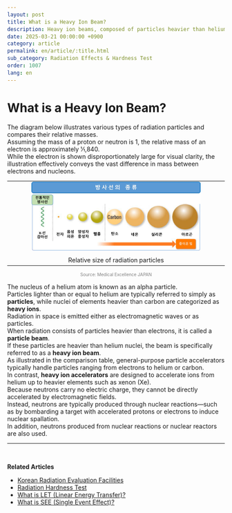```yaml
---
layout: post
title: What is a Heavy Ion Beam?
description: Heavy ion beams, composed of particles heavier than helium, are essential tools in evaluating radiation effects on semiconductors and space electronics.
date: 2025-03-21 00:00:00 +0900
category: article
permalink: en/article/:title.html
sub_category: Radiation Effects & Hardness Test
order: 1007
lang: en
---
```


# What is a Heavy Ion Beam?

The diagram below illustrates various types of radiation particles and compares their relative masses.  
Assuming the mass of a proton or neutron is 1, the relative mass of an electron is approximately 1⁄1,840.  
While the electron is shown disproportionately large for visual clarity, the illustration effectively conveys the vast difference in mass between electrons and nucleons.

<table align="center" style="border: none; border-collapse: collapse;">
  <tr>
    <td align="center" style="border: none;">
      <img src="/assets/Articles/방사선의 종류.webp" style="width: 80%; max-width: 1000px;" alt="Relative size of radiation particles">
      <div style="margin-top: 10px;">Relative size of radiation particles</div>
    </td>
  </tr>
</table>
<p style="font-size: 10px; color: gray; text-align: center;">
Source: Medical Excellence JAPAN
</p> 

The nucleus of a helium atom is known as an alpha particle.  
Particles lighter than or equal to helium are typically referred to simply as **particles**, while nuclei of elements heavier than carbon are categorized as **heavy ions**.
<br>
Radiation in space is emitted either as electromagnetic waves or as particles.  
When radiation consists of particles heavier than electrons, it is called a **particle beam**.  
If these particles are heavier than helium nuclei, the beam is specifically referred to as a **heavy ion beam**.
<br>
As illustrated in the comparison table, general-purpose particle accelerators typically handle particles ranging from electrons to helium or carbon.  
In contrast, **heavy ion accelerators** are designed to accelerate ions from helium up to heavier elements such as xenon (Xe).
<br>
Because neutrons carry no electric charge, they cannot be directly accelerated by electromagnetic fields.  
Instead, neutrons are typically produced through nuclear reactions—such as by bombarding a target with accelerated protons or electrons to induce nuclear spallation.  
In addition, neutrons produced from nuclear reactions or nuclear reactors are also used.

---

<br/>

**Related Articles**
- [Korean Radiation Evaluation Facilities](/en/article/19.국내방사선시설.html)
- [Radiation Hardness Test](/en/article/3.방사선-내성-평가.html)
- [What is LET (Linear Energy Transfer)?](/en/article/6.LET.html)
- [What is SEE (Single Event Effect)?](/en/article/1.-SEE.html)
